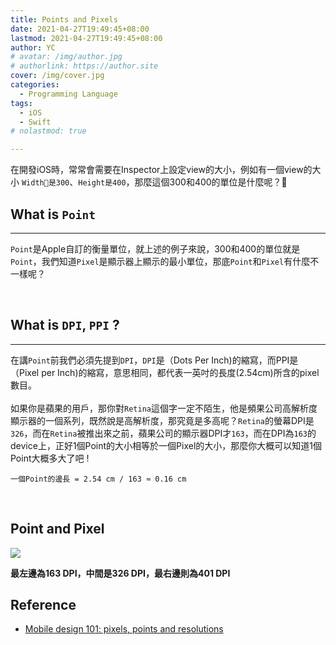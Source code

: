 ```yaml
---
title: Points and Pixels
date: 2021-04-27T19:49:45+08:00
lastmod: 2021-04-27T19:49:45+08:00
author: YC
# avatar: /img/author.jpg
# authorlink: https://author.site
cover: /img/cover.jpg
categories:
  - Programming Language
tags:
  - iOS
  - Swift
# nolastmod: true

---
```


在開發iOS時，常常會需要在Inspector上設定view的大小，例如有一個view的大小 `Width是300`、`Height是400`，那麼這個300和400的單位是什麼呢？🧐


## What is `Point` 
---
`Point`是Apple自訂的衡量單位，就上述的例子來說，300和400的單位就是`Point`，我們知道`Pixel`是顯示器上顯示的最小單位，那底`Point`和`Pixel`有什麼不一樣呢？

<br>


## What is `DPI`, `PPI` ?
---
在講`Point`前我們必須先提到`DPI`，`DPI`是（Dots Per Inch)的縮寫，而PPI是（Pixel per Inch)的縮寫，意思相同，都代表一英吋的長度(2.54cm)所含的pixel數目。  
<br>
如果你是蘋果的用戶，那你對`Retina`這個字一定不陌生，他是頻果公司高解析度顯示器的一個系列，既然說是高解析度，那究竟是多高呢？`Retina`的螢幕DPI是`326`，而在`Retina`被推出來之前，蘋果公司的顯示器DPI才`163`，而在DPI為`163`的device上，正好1個Point的大小相等於一個Pixel的大小，那麼你大概可以知道1個Point大概多大了吧
!

`一個Point的邊長 = 2.54 cm / 163 ≈ 0.16 cm`

<br>

## Point and Pixel

![]( https://blog.fluidui.com/content/images/2015/09/pixel-comparison.png)

**最左邊為163 DPI，中間是326 DPI，最右邊則為401 DPI**





## Reference
- [Mobile design 101: pixels, points and resolutions](https://blog.fluidui.com/designing-for-mobile-101-pixels-points-and-resolutions/#:~:text=On%20the%20iPhone%2C%201%20point,down%2C%20or%204%20total%20pixels.)
<!--more-->


